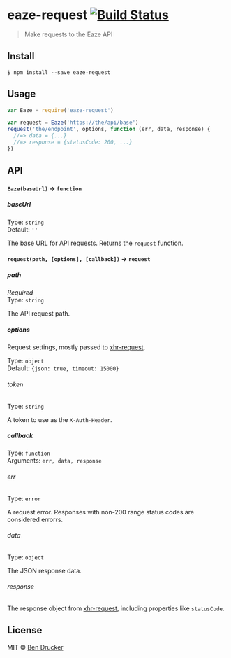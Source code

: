 # eaze-request [![Build Status](https://travis-ci.org/bendrucker/eaze-request.svg?branch=master)](https://travis-ci.org/bendrucker/eaze-request)

> Make requests to the Eaze API


## Install

```
$ npm install --save eaze-request
```


## Usage

```js
var Eaze = require('eaze-request')

var request = Eaze('https://the/api/base')
request('the/endpoint', options, function (err, data, response) {
  //=> data = {...}
  //=> response = {statusCode: 200, ...}  
})
```

## API

#### `Eaze(baseUrl)` -> `function`

##### baseUrl

Type: `string`  
Default: `''`

The base URL for API requests. Returns the `request` function.

#### `request(path, [options], [callback])` -> `request`

##### path

*Required*  
Type: `string`

The API request path.

##### options

Request settings, mostly passed to [xhr-request](https://github.com/Jam3/xhr-request). 

Type: `object`  
Default: `{json: true, timeout: 15000}`

###### token

Type: `string`

A token to use as the `X-Auth-Header`.

##### callback

Type: `function`  
Arguments: `err, data, response`

###### err

Type: `error`

A request error. Responses with non-200 range status codes are considered errorrs.

###### data

Type: `object`

The JSON response data.

###### response

The response object from [xhr-request](https://github.com/Jam3/xhr-request), including properties like `statusCode`.


## License

MIT © [Ben Drucker](http://bendrucker.me)
